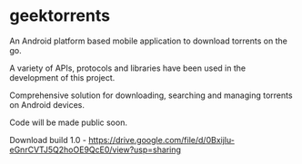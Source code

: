 geektorrents
============
An Android platform based mobile application to download torrents on the go.

A variety of APIs, protocols and libraries have been used in the development of this project.

Comprehensive solution for downloading, searching and managing torrents on Android devices.

Code will be made public soon.

Download build 1.0 - https://drive.google.com/file/d/0Bxijlu-eGnrCVTJ5Q2hoOE9QcE0/view?usp=sharing 
